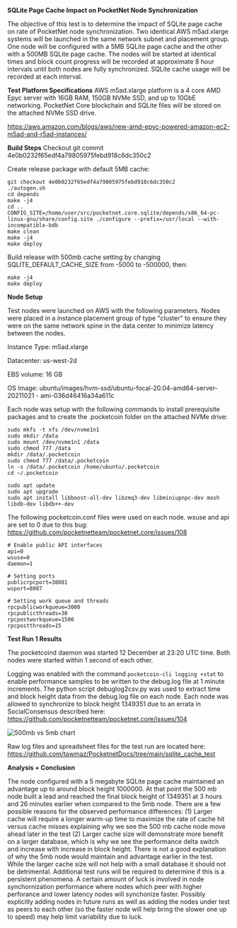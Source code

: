 **SQLite Page Cache Impact on PocketNet Node Synchronization**

The objective of this test is to determine the impact of SQLite page cache on rate of PocketNet node synchronization.  Two identical AWS m5ad.xlarge systems will be launched in the same network subnet and placement group.  One node will be configured with a 5MB SQLite page cache and the other with a 500MB SQLite page cache.  The nodes will be started at identical times and block count progress will be recorded at approximate 8 hour intervals until both nodes are fully synchronized.  SQLite cache usage will be recorded at each interval.

**Test Platform Specifications**
AWS m5ad.xlarge platform is a 4 core AMD Epyc server with 16GB RAM, 150GB NVMe SSD, and up to 10GbE networking.  PocketNet Core blockchain and SQLite files will be stored on the attached NVMe SSD drive.

https://aws.amazon.com/blogs/aws/new-amd-epyc-powered-amazon-ec2-m5ad-and-r5ad-instances/

**Build Steps**
Checkout git commit 4e0b0232f65edf4a79805975febd918c6dc350c2 

Create release package with default 5MB cache:
```
git checkout 4e0b0232f65edf4a79805975febd918c6dc350c2
./autogen.sh
cd depends
make -j4
cd ..
CONFIG_SITE=/home/user/src/pocketnet.core.sqlite/depends/x86_64-pc-linux-gnu/share/config.site ./configure --prefix=/usr/local --with-incompatible-bdb
make clean
make -j4
make deploy
```
Build release with 500mb cache setting by changing SQLITE_DEFAULT_CACHE_SIZE from -5000 to -500000, then:
```
make -j4
make deploy
```


**Node Setup**

Test nodes were launched on AWS with the following parameters.  Nodes were placed in a instance placement group of type "cluster" to ensure they were on the same network spine in the data center to minimize latency between the nodes. 

Instance Type: m5ad.xlarge

Datacenter: us-west-2d

EBS volume: 16 GB

OS Image: ubuntu/images/hvm-ssd/ubuntu-focal-20.04-amd64-server-20211021 - ami-036d46416a34a611c

Each node was setup with the following commands to install prerequisite packages and to create the .pocketcoin folder on the attached NVMe drive:

```
sudo mkfs -t xfs /dev/nvme1n1
sudo mkdir /data
sudo mount /dev/nvme1n1 /data
sudo chmod 777 /data
mkdir /data/.pocketcoin
sudo chmod 777 /data/.pocketcoin
ln -s /data/.pocketcoin /home/ubuntu/.pocketcoin
cd ~/.pocketcoin

sudo apt update
sudo apt upgrade
sudo apt install libboost-all-dev libzmq3-dev libminiupnpc-dev mosh libdb-dev libdb++-dev
```
The following pocketcoin.conf files were used on each node.  wsuse and api are set to 0 due to this bug: https://github.com/pocketnetteam/pocketnet.core/issues/108 
```
# Enable public API interfaces
api=0
wsuse=0
daemon=1

# Setting ports
publicrpcport=38081
wsport=8087

# Setting work queue and threads
rpcpublicworkqueue=3000
rpcpublicthreads=30
rpcpostworkqueue=1500
rpcpostthreads=15
```

**Test Run 1 Results**

The pocketcoind daemon was started 12 December at 23:20 UTC time.  Both nodes were started within 1 second of each other.

Logging was enabled with the command ```pocketcoin-cli logging +stat``` to enable performance samples to be written to the debug.log file at 1 minute increments. The python script debuglog2csv.py was used to extract time and block height data from the debug.log file on each node.
Each node was allowed to synchronize to block height 1349351 due to an errata in SocialConsensus described here: https://github.com/pocketnetteam/pocketnet.core/issues/104

![500mb vs 5mb chart](https://github.com/tawmaz/PocketnetDocs/blob/main/sqlite_cache_test/500mb_vs_5mb_run1.png)

Raw log files and spreadsheet files for the test run are located here: https://github.com/tawmaz/PocketnetDocs/tree/main/sqlite_cache_test

**Analysis + Conclusion**

The node configured with a 5 megabyte SQLite page cache maintained an advantage up to around block height 1000000. At that point the 500 mb node built a lead and reached the final block height of 1349351 at 3 hours and 26 minutes earlier when compared to the 5mb node.  There are a few possible reasons for the observed performance differences: (1) Larger cache will require a longer warm-up time to maximize the rate of cache hit versus cache misses explaining why we see the 500 mb cache node move ahead later in the test (2) Larger cache size will demonstrate more benefit on a larger database, which is why we see the performance delta switch and increase with increase in block height.
There is not a good explanation of why the 5mb node would maintain and advantage earlier in the test.  While the larger cache size will not help with a small database it should not be detrimental.  Additional test runs will be required to determine if this is a persistent phenomena.
A certain amount of luck is involved in node synchornization performance where nodes which peer with higher perforance and lower latency nodes will synchonize faster.  Possibly explicitly adding nodes in future runs as well as adding the nodes under test as peers to each other (so the faster node will help bring the slower one up to speed) may help limit variability due to luck.  




